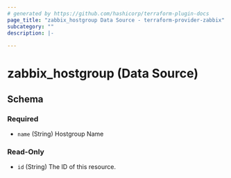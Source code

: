 ```yaml
---
# generated by https://github.com/hashicorp/terraform-plugin-docs
page_title: "zabbix_hostgroup Data Source - terraform-provider-zabbix"
subcategory: ""
description: |-
  
---
```


# zabbix_hostgroup (Data Source)





<!-- schema generated by tfplugindocs -->
## Schema

### Required

- `name` (String) Hostgroup Name

### Read-Only

- `id` (String) The ID of this resource.
